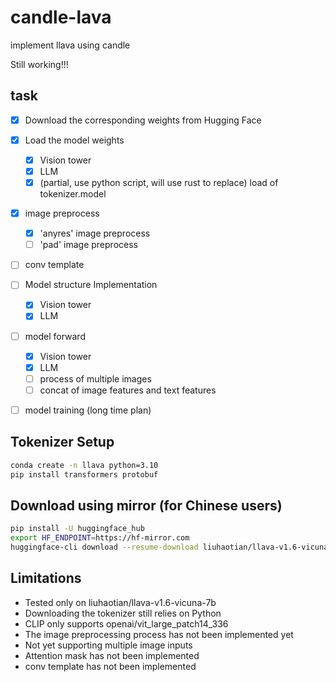 # candle-lava  
implement llava using candle  

Still working!!!

## task
- [x] Download the corresponding weights from Hugging Face
- [x] Load the model weights
   - [x] Vision tower
   - [x] LLM
   - [x] (partial, use python script, will use rust to replace) load of tokenizer.model

- [x] image preprocess
   - [x] 'anyres' image preprocess
   - [ ] 'pad' image preprocess

- [ ] conv template

- [ ] Model structure Implementation
   - [x] Vision tower
   - [x] LLM

- [ ] model forward
   - [x] Vision tower
   - [x] LLM
   - [ ] process of multiple images
   - [ ] concat of image features and text features

- [ ] model training (long time plan)
  
## Tokenizer Setup  
```bash  
conda create -n llava python=3.10  
pip install transformers protobuf
```
## Download using mirror (for Chinese users)  
```bash
pip install -U huggingface_hub  
export HF_ENDPOINT=https://hf-mirror.com  
huggingface-cli download --resume-download liuhaotian/llava-v1.6-vicuna-7b
```
## Limitations
* Tested only on liuhaotian/llava-v1.6-vicuna-7b
* Downloading the tokenizer still relies on Python
* CLIP only supports openai/vit_large_patch14_336
* The image preprocessing process has not been implemented yet
* Not yet supporting multiple image inputs
* Attention mask has not been implemented
* conv template has not been implemented
